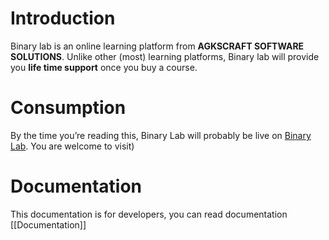 # Introduction
Binary lab is an online learning platform from **AGKSCRAFT SOFTWARE SOLUTIONS**. Unlike other (most) learning platforms, Binary lab will provide you **life time support** once you buy a course.
# Consumption
By the time you’re reading this, Binary Lab will probably be live on [Binary Lab](https://lab.agscraft.in). You are welcome to visit)
# Documentation
This documentation is for developers, you can read documentation [[Documentation]]